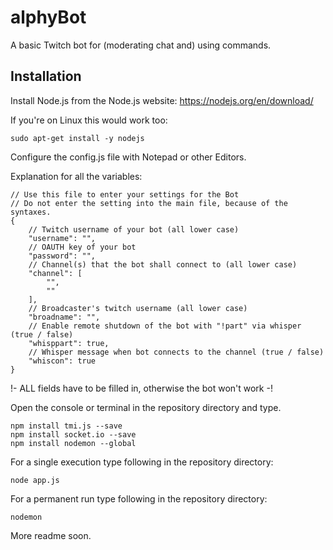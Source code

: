 # alphyBot
A basic Twitch bot for (moderating chat and) using commands.

## Installation
Install Node.js from the Node.js website: https://nodejs.org/en/download/

If you're on Linux this would work too:

```
sudo apt-get install -y nodejs
```

Configure the config.js file with Notepad or other Editors.

Explanation for all the variables:

```
// Use this file to enter your settings for the Bot
// Do not enter the setting into the main file, because of the syntaxes.
{
    // Twitch username of your bot (all lower case)
    "username": "",
    // OAUTH key of your bot
    "password": "",
    // Channel(s) that the bot shall connect to (all lower case)
    "channel": [
        "",
        ""
    ],
    // Broadcaster's twitch username (all lower case)
    "broadname": "",
    // Enable remote shutdown of the bot with "!part" via whisper (true / false)
    "whisppart": true,
    // Whisper message when bot connects to the channel (true / false)
    "whiscon": true
}
```

!- ALL fields have to be filled in, otherwise the bot won't work -!

Open the console or terminal in the repository directory and type.

```
npm install tmi.js --save
npm install socket.io --save
npm install nodemon --global
```

For a single execution type following in the repository directory:

```
node app.js
```

For a permanent run type following in the repository directory:

```
nodemon
```

More readme soon.
